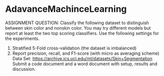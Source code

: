 # AdavanceMachinceLearning
ASSIGNMENT QUESTION:
Classify the following dataset to distinguish between skin color and nonskin color. You may try different models but report at least the two top scoring classifiers. Use the following settings for the experiments.
1.	Stratified 5-Fold cross-validation (the dataset is imbalanced)
2.	Report precision, recall, and F1-score (with micro as averaging scheme)
Data Set: https://archive.ics.uci.edu/ml/datasets/Skin+Segmentation
Submit a code document and a word document with setup, results and discussion.
